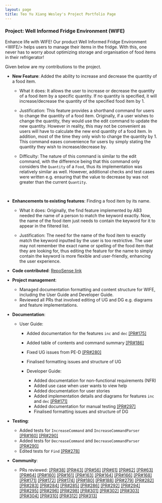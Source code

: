 ```yaml
---
layout: page
title: Teo Yu Xiang Wesley's Project Portfolio Page
---
```

### Project: Well Informed Fridge Environment (WIFE)
Enhance life with WIFE! Our product Well Informed Fridge Environment &lt;WIFE/&gt; helps users to manage their 
items in the fridge. With this, one never has to worry about optimizing storage and organisation of food items in their
refrigerator!

Given below are my contributions to the project.

* **New Feature**: Added the ability to increase and decrease the quantity of a food item.

    - What it does: It allows the user to increase or decrease the quantity of a food item by a specific quantity. If no
quantity is specified, it will increase/decrease the quantity of the specified food item by 1.

    - Justification: This feature provides a shorthand command for users to change the quantity of a food item.
Originally, if a user wishes to change the quantity, they would use the edit command to update the new quantity.
However in reality, this may not be convenient as users will have to calculate the new end quantity of a food item.
In addition, most of the time they only wish to change the quantity by 1. This command eases convenience for users by simply
stating the quantity they wish to increase/decrease by.

    - Difficulty: The nature of this command is similar to the edit command, with the difference being that this command only considers the 
`Quantity` of a `Food`, thus its implementation was relatively similar as well. However, additional checks and test cases were written e.g.
ensuring that the value to decrease by was not greater than the current `Quantity`.
<br/>

* **Enhancements to existing features**: Finding a food item by its name.
    - What it does: Originally, the find feature implemented by AB3 needed the name of a person to match the keyword exactly.
      Now, the name of the food item just needs to contain the keyword for it to appear in the filtered list.

    - Justification: The need for the name of the food item to exactly match the keyword inputted by the user is too restrictive.
      The user may not remember the exact name or spelling of the food item that they are looking for, thus editing the feature for
      the name to simply contain the keyword is more flexible and user-friendly, enhancing the user experience.


* **Code contributed**: [RepoSense link](https://nus-cs2103-ay2223s2.github.io/tp-dashboard/?search=jnjy&breakdown=true&sort=groupTitle&sortWithin=title&since=2023-02-17&timeframe=commit&mergegroup=&groupSelect=groupByRepos&checkedFileTypes=docs~functional-code~test-code~other)

* **Project management**:
    * Managed documentation formatting and content structure for WIFE, including the User Guide and Developer Guide.
    * Reviewed all PRs that involved editing of UG and DG e.g. diagrams and feature implementations.

* **Documentation**:
    * User Guide:
        * Added documentation for the features `inc` and `dec` [[PR#175]](https://github.com/AY2223S2-CS2103T-T11-1/tp/pull/175)
        * Added table of contents and command summary [[PR#186]](https://github.com/AY2223S2-CS2103T-T11-1/tp/pull/186)
        * Fixed UG issues from PE-D [[PR#280]](https://github.com/AY2223S2-CS2103T-T11-1/tp/pull/280)
        * Finalised formatting issues and structure of UG

      * Developer Guide:
        * Added documentation for non-functional requirements (NFR)
        * Added use case when user wants to view help
        * Added documentation for user stories
        * Added implementation details and diagrams for features `inc` and `dec` [[PR#171]](https://github.com/AY2223S2-CS2103T-T11-1/tp/pull/171)
        * Added documentation for manual testing [[PR#297]](https://github.com/AY2223S2-CS2103T-T11-1/tp/pull/297)
        * Finalised formatting issues and structure of DG

* **Testing**:

    -   Added tests for `IncreaseCommand` and `IncreaseCommandParser` [[PR#160]](https://github.com/AY2223S2-CS2103T-T11-1/tp/pull/160) [[PR#290]](https://github.com/AY2223S2-CS2103T-T11-1/tp/pull/290)
    -   Added tests for `DecreaseCommand` and `DecreaseCommandParser` [[PR#290]](https://github.com/AY2223S2-CS2103T-T11-1/tp/pull/290)
    -   Edited tests for `Find` [[PR#278]](https://github.com/AY2223S2-CS2103T-T11-1/tp/pull/278)

* **Community**:
    * PRs reviewed: [[PR#38]](https://github.com/AY2223S2-CS2103T-T11-1/tp/pull/38) [[PR#43]](https://github.com/AY2223S2-CS2103T-T11-1/tp/pull/43)
[[PR#56]](https://github.com/AY2223S2-CS2103T-T11-1/tp/pull/56) [[PR#61]](https://github.com/AY2223S2-CS2103T-T11-1/tp/pull/61)
[[PR#62]](https://github.com/AY2223S2-CS2103T-T11-1/tp/pull/62) [[PR#63]](https://github.com/AY2223S2-CS2103T-T11-1/tp/pull/63)
[[PR#64]](https://github.com/AY2223S2-CS2103T-T11-1/tp/pull/64) [[PR#160]](https://github.com/AY2223S2-CS2103T-T11-1/tp/pull/160)
[[PR#161]](https://github.com/AY2223S2-CS2103T-T11-1/tp/pull/161) [[PR#163]](https://github.com/AY2223S2-CS2103T-T11-1/tp/pull/163)
[[PR#164]](https://github.com/AY2223S2-CS2103T-T11-1/tp/pull/164) [[PR#166]](https://github.com/AY2223S2-CS2103T-T11-1/tp/pull/166)
[[PR#168]](https://github.com/AY2223S2-CS2103T-T11-1/tp/pull/168) [[PR#171]](https://github.com/AY2223S2-CS2103T-T11-1/tp/pull/171)
[[PR#172]](https://github.com/AY2223S2-CS2103T-T11-1/tp/pull/172) [[PR#174]](https://github.com/AY2223S2-CS2103T-T11-1/tp/pull/174)
[[PR#180]](https://github.com/AY2223S2-CS2103T-T11-1/tp/pull/180) [[PR#188]](https://github.com/AY2223S2-CS2103T-T11-1/tp/pull/188) 
[[PR#279]](https://github.com/AY2223S2-CS2103T-T11-1/tp/pull/279) [[PR#282]](https://github.com/AY2223S2-CS2103T-T11-1/tp/pull/282) 
[[PR#283]](https://github.com/AY2223S2-CS2103T-T11-1/tp/pull/283) [[PR#284]](https://github.com/AY2223S2-CS2103T-T11-1/tp/pull/284)
[[PR#285]](https://github.com/AY2223S2-CS2103T-T11-1/tp/pull/285) [[PR#286]](https://github.com/AY2223S2-CS2103T-T11-1/tp/pull/286)
[[PR#292]](https://github.com/AY2223S2-CS2103T-T11-1/tp/pull/292) [[PR#294]](https://github.com/AY2223S2-CS2103T-T11-1/tp/pull/294)
[[PR#295]](https://github.com/AY2223S2-CS2103T-T11-1/tp/pull/295) [[PR#296]](https://github.com/AY2223S2-CS2103T-T11-1/tp/pull/296)
[[PR#298]](https://github.com/AY2223S2-CS2103T-T11-1/tp/pull/298) [[PR#301]](https://github.com/AY2223S2-CS2103T-T11-1/tp/pull/301)
[[PR#302]](https://github.com/AY2223S2-CS2103T-T11-1/tp/pull/302) [[PR#303]](https://github.com/AY2223S2-CS2103T-T11-1/tp/pull/303) 
[[PR#304]](https://github.com/AY2223S2-CS2103T-T11-1/tp/pull/304) [[PR#310]](https://github.com/AY2223S2-CS2103T-T11-1/tp/pull/310)
[[PR#312]](https://github.com/AY2223S2-CS2103T-T11-1/tp/pull/312) [[PR#313]](https://github.com/AY2223S2-CS2103T-T11-1/tp/pull/313)

